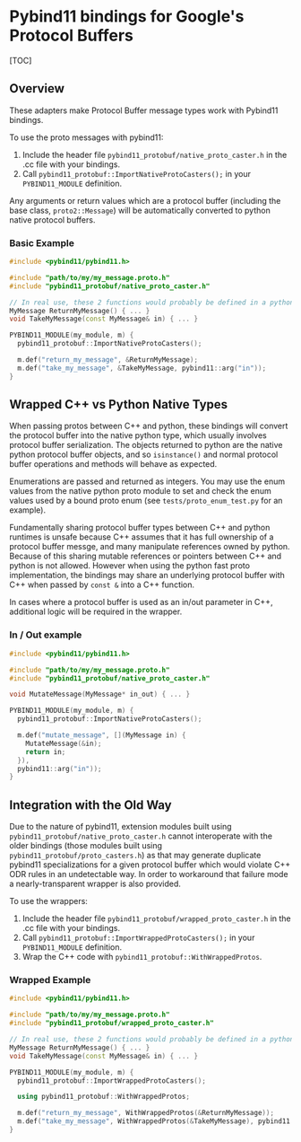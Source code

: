 # Pybind11 bindings for Google's Protocol Buffers

[TOC]

## Overview

These adapters make Protocol Buffer message types work with Pybind11 bindings.

To use the proto messages with pybind11:

1. Include the header file `pybind11_protobuf/native_proto_caster.h`
   in the .cc file with your bindings.
1. Call `pybind11_protobuf::ImportNativeProtoCasters();` in your `PYBIND11_MODULE` definition.


Any arguments or return values which are a protocol buffer (including the base
class, `proto2::Message`) will be automatically converted to python native
protocol buffers.


### Basic Example

```cpp
#include <pybind11/pybind11.h>

#include "path/to/my/my_message.proto.h"
#include "pybind11_protobuf/native_proto_caster.h"

// In real use, these 2 functions would probably be defined in a python-agnostic library.
MyMessage ReturnMyMessage() { ... }
void TakeMyMessage(const MyMessage& in) { ... }

PYBIND11_MODULE(my_module, m) {
  pybind11_protobuf::ImportNativeProtoCasters();

  m.def("return_my_message", &ReturnMyMessage);
  m.def("take_my_message", &TakeMyMessage, pybind11::arg("in"));
}
```


## Wrapped C++ vs Python Native Types

When passing protos between C++ and python, these bindings will convert the
protocol buffer into the native python type, which usually involves protocol
buffer serialization. The objects returned to python are the native python
protocol buffer objects, and so `isinstance()` and normal protocol buffer
operations and methods will behave as expected.

Enumerations are passed and returned as integers. You may use the enum values
from the native python proto module to set and check the enum values used
by a bound proto enum (see `tests/proto_enum_test.py` for an example).

Fundamentally sharing protocol buffer types between C++ and python runtimes
is unsafe because C++ assumes that it has full ownership of a protocol buffer
messge, and many manipulate references owned by python. Because of this sharing
mutable references or pointers between C++ and python is not allowed. However
when using the python fast proto implementation, the bindings may share an
underlying protocol buffer with C++ when passed by `const &` into a C++ function.

In cases where a protocol buffer is used as an in/out parameter in C++,
additional logic will be required in the wrapper.


### In / Out example

```cpp
#include <pybind11/pybind11.h>

#include "path/to/my/my_message.proto.h"
#include "pybind11_protobuf/native_proto_caster.h"

void MutateMessage(MyMessage* in_out) { ... }

PYBIND11_MODULE(my_module, m) {
  pybind11_protobuf::ImportNativeProtoCasters();

  m.def("mutate_message", [](MyMessage in) {
    MutateMessage(&in);
    return in;
  }),
  pybind11::arg("in"));
}
```


## Integration with the Old Way

Due to the nature of pybind11, extension modules built using `pybind11_protobuf/native_proto_caster.h`
cannot interoperate with the older bindings (those modules built using `pybind11_protobuf/proto_casters.h`)
as that may generate duplicate pybind11 specializations for a given protocol buffer
which would violate C++ ODR rules in an undetectable way. In order to workaround
that failure mode a nearly-transparent wrapper is also provided.

To use the wrappers:

1. Include the header file `pybind11_protobuf/wrapped_proto_caster.h`
   in the .cc file with your bindings.
1. Call `pybind11_protobuf::ImportWrappedProtoCasters();` in your `PYBIND11_MODULE` definition.
1. Wrap the C++ code with `pybind11_protobuf::WithWrappedProtos`.

### Wrapped Example

```cpp
#include <pybind11/pybind11.h>

#include "path/to/my/my_message.proto.h"
#include "pybind11_protobuf/wrapped_proto_caster.h"

// In real use, these 2 functions would probably be defined in a python-agnostic library.
MyMessage ReturnMyMessage() { ... }
void TakeMyMessage(const MyMessage& in) { ... }

PYBIND11_MODULE(my_module, m) {
  pybind11_protobuf::ImportWrappedProtoCasters();

  using pybind11_protobuf::WithWrappedProtos;

  m.def("return_my_message", WithWrappedProtos(&ReturnMyMessage));
  m.def("take_my_message", WithWrappedProtos(&TakeMyMessage), pybind11::arg("in"));
}
```
